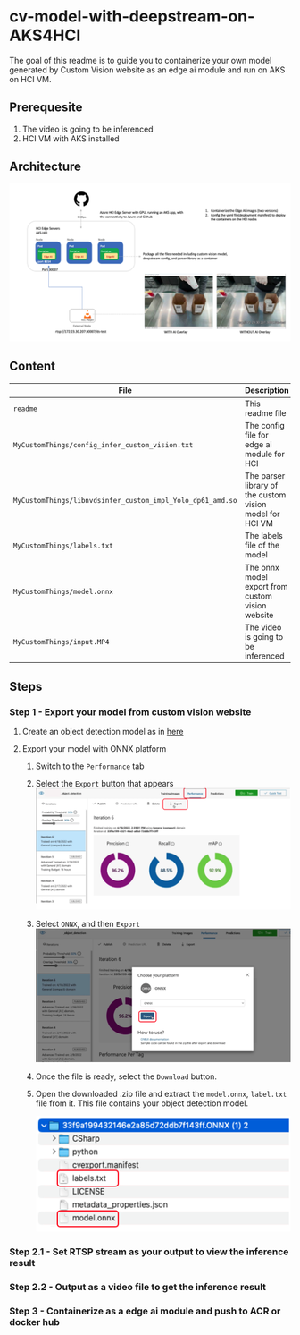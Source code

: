 # cv-model-with-deepstream-on-AKS4HCI

The goal of this readme is to guide you to containerize your own model generated by Custom Vision website as an edge ai module and run on AKS on HCI VM. 

## Prerequesite
1. The video is going to be inferenced
2. HCI VM with AKS installed

## Architecture

![arch](docs/images/arch-1.png)

## Content
| File             | Description                                                   |
|-------------------------|---------------------------------------------------------------|
| `readme`    | This readme file |
| `MyCustomThings/config_infer_custom_vision.txt`    | The config file for edge ai module for HCI |
| `MyCustomThings/libnvdsinfer_custom_impl_Yolo_dp61_amd.so`    | The parser library of the custom vision model for HCI VM |
| `MyCustomThings/labels.txt`    | The labels file of the model|
| `MyCustomThings/model.onnx`    | The onnx model export from custom vision website  |
| `MyCustomThings/input.MP4`    | The video is going to be inferenced |

## Steps
### Step 1 - Export your model from custom vision website
1. Create an object detection model as in [here](https://docs.microsoft.com/en-us/azure/cognitive-services/custom-vision-service/get-started-build-detector)

2. Export your model with ONNX platform
   1. Switch to the `Performance` tab
   2. Select the `Export` button that appears
      ![export-model](docs/images/export-model.png)
   3. Select `ONNX`, and then `Export`
      ![export-onnx](docs/images/export-onnx.png)
   4. Once the file is ready, select the `Download` button. 
   5. Open the downloaded .zip file and extract the `model.onnx`, `label.txt` file from it. This file contains your object detection model.
   
      ![zip-file](docs/images/zip-file.png)

### Step 2.1 - Set RTSP stream as your output to view the inference result

### Step 2.2 - Output as a video file to get the inference result

### Step 3 - Containerize as a edge ai module and push to ACR or docker hub

